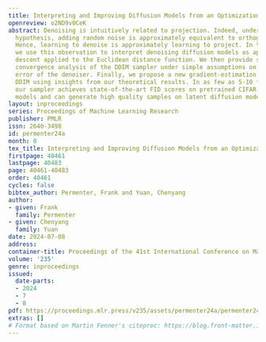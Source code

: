 ```yaml
---
title: Interpreting and Improving Diffusion Models from an Optimization Perspective
openreview: o2ND9v0CeK
abstract: Denoising is intuitively related to projection. Indeed, under the manifold
  hypothesis, adding random noise is approximately equivalent to orthogonal perturbation.
  Hence, learning to denoise is approximately learning to project. In this paper,
  we use this observation to interpret denoising diffusion models as approximate gradient
  descent applied to the Euclidean distance function. We then provide straight-forward
  convergence analysis of the DDIM sampler under simple assumptions on the projection
  error of the denoiser. Finally, we propose a new gradient-estimation sampler, generalizing
  DDIM using insights from our theoretical results. In as few as 5-10 function evaluations,
  our sampler achieves state-of-the-art FID scores on pretrained CIFAR-10 and CelebA
  models and can generate high quality samples on latent diffusion models.
layout: inproceedings
series: Proceedings of Machine Learning Research
publisher: PMLR
issn: 2640-3498
id: permenter24a
month: 0
tex_title: Interpreting and Improving Diffusion Models from an Optimization Perspective
firstpage: 40461
lastpage: 40483
page: 40461-40483
order: 40461
cycles: false
bibtex_author: Permenter, Frank and Yuan, Chenyang
author:
- given: Frank
  family: Permenter
- given: Chenyang
  family: Yuan
date: 2024-07-08
address:
container-title: Proceedings of the 41st International Conference on Machine Learning
volume: '235'
genre: inproceedings
issued:
  date-parts:
  - 2024
  - 7
  - 8
pdf: https://proceedings.mlr.press/v235/assets/permenter24a/permenter24a.pdf
extras: []
# Format based on Martin Fenner's citeproc: https://blog.front-matter.io/posts/citeproc-yaml-for-bibliographies/
---
```

